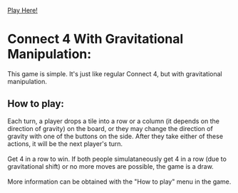 [Play Here!](https://connect4-gravitational-manipulation.netlify.app/)

# Connect 4 With Gravitational Manipulation:

This game is simple. It's just like regular Connect 4, but with gravitational manipulation. 

## How to play:

Each turn, a player drops a tile into a row or a column (it depends on the direction of gravity) on the board, or they may change the direction of gravity with one of the buttons on the side. After they take either of these actions, it will be the next player's turn.\
\
Get 4 in a row to win. If both people simulataneously get 4 in a row (due to gravitational shift) or no more moves are possible, the game is a draw.\
\
More information can be obtained with the "How to play" menu in the game.
